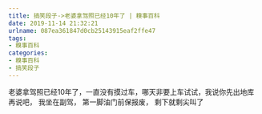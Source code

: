 ```yaml
---
title: 搞笑段子->老婆拿驾照已经10年了 | 糗事百科
date: 2019-11-14 21:32:21
urlname: 087ea361847d0cb25143915eaf2ffe47
tags: 
- 糗事百科
categories:
- 糗事百科
- 搞笑段子
---
```

老婆拿驾照已经10年了，一直没有摸过车，哪天非要上车试试，我说你先出地库再说吧， 我坐在副驾， 第一脚油门前保报废， 剩下就剩尖叫了


